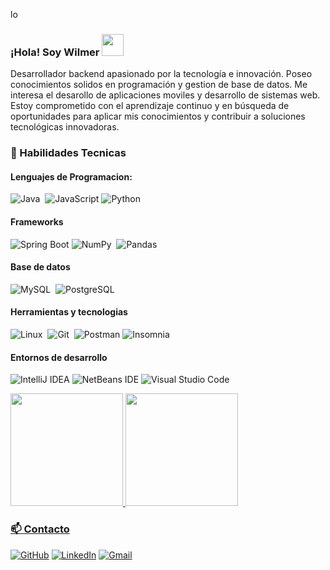 lo<h3><b>¡Hola! Soy Wilmer </b><img src="https://media.giphy.com/media/hvRJCLFzcasrR4ia7z/giphy.gif" width="35"></h3>
<p> Desarrollador backend apasionado por la tecnología e innovación. Poseo conocimientos solidos en programación y gestion de base de datos. Me interesa el desarollo de aplicaciones moviles y desarrollo de sistemas web. Estoy comprometido con el aprendizaje continuo y en búsqueda de oportunidades para aplicar mis conocimientos y contribuir a soluciones tecnológicas innovadoras. </p>

### 🔧 Habilidades Tecnicas
#### Lenguajes de Programacion:

![Java](https://img.shields.io/badge/Java-ED8B00?style=for-the-badge&logo=java&logoColor=white)&nbsp;
![JavaScript](https://img.shields.io/badge/JavaScript-F7DF1E.svg?style=for-the-badge&logo=JavaScript&logoColor=black)
![Python](https://img.shields.io/badge/Python-3776AB?style=for-the-badge&logo=python&logoColor=white)&nbsp;

#### Frameworks

![Spring Boot](https://img.shields.io/badge/Spring_Boot-6DB33F.svg?style=for-the-badge&logo=Spring%20Boot&logoColor=white)
![NumPy](https://img.shields.io/badge/numpy-%23013243.svg?style=for-the-badge&logo=numpy&logoColor=white)&nbsp;
![Pandas](https://img.shields.io/badge/pandas-%23150458.svg?style=for-the-badge&logo=pandas&logoColor=white)&nbsp;

#### Base de datos

![MySQL](https://img.shields.io/badge/MySQL-00000F?style=for-the-badge&logo=mysql&logoColor=white)&nbsp;
![PostgreSQL](https://img.shields.io/badge/PostgreSQL-316192?style=for-the-badge&logo=postgresql&logoColor=white)&nbsp;

#### Herramientas y tecnologias 

![Linux](https://img.shields.io/badge/Linux-FCC624?style=for-the-badge&logo=linux&logoColor=black)&nbsp;
![Git](https://img.shields.io/badge/GIT-E44C30?style=for-the-badge&logo=git&logoColor=white)&nbsp;
![Postman](https://img.shields.io/badge/Postman-FF6C37.svg?style=for-the-badge&logo=Postman&logoColor=white)
![Insomnia](https://img.shields.io/badge/Insomnia-5849BE.svg?style=for-the-badge&logo=Insomnia&logoColor=white)

#### Entornos de desarrollo

![IntelliJ IDEA](https://img.shields.io/badge/IntelliJ_IDEA-000000.svg?style=for-the-badge&logo=IntelliJ%20IDEA&logoColor=white)
![NetBeans IDE](https://img.shields.io/badge/NetBeans-1B6AC6.svg?style=for-the-badge&logo=Apache%20NetBeans%20IDE&logoColor=white)
![Visual Studio Code](https://img.shields.io/badge/Visual%20Studio%20Code-0078d7.svg?style=for-the-badge&logo=visual-studio-code&logoColor=white)

<div>
  <a href="https://github.com/wRodrig022">
  <img height="180em" src="https://github-readme-stats.vercel.app/api?username=wRodrig022&show_icons=true&theme=light&include_all_commits=true&count_private=true"/>
  <img height="180em" src="https://github-readme-stats.vercel.app/api/top-langs/?username=wRodrig022&layout=compact&langs_count=16&theme=light"/>
</div>
    
### 📫 Contacto
[![GitHub](https://img.shields.io/badge/GitHub-100000?style=for-the-badge&logo=github&logoColor=white)](https://github.com/wRodrig022)
[![LinkedIn](https://img.shields.io/badge/LinkedIn-0077B5?style=for-the-badge&logo=linkedin&logoColor=white)](https://www.linkedin.com/in/soñador-hambriento-dev)
[![Gmail](https://img.shields.io/badge/Gmail-red.svg?style=for-the-badge&logo=Gmail&logoColor=white)](https://www.gmail.com/wrodrigoquispechino@gmail.com)


